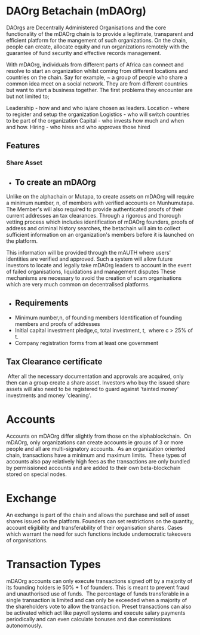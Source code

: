 # DAOrg Betachain (mDAOrg)

DAOrgs are Decentrally Administered Organisations and the core functionality of the mDAOrg chain is to provide a legitimate, transparent and efficient platform for the mangement of such organizations. On the chain, people can create, allocate equity and run organizations remotely with the guarantee of fund security and effective records management.  

With mDAOrg, individuals from different parts of Africa can connect and resolve to start an organization whilst coming from different locations and countries on the chain. Say for example,
~ a group of people who share a common idea meet on a social network. They are from different countries but want to start a business together. The first problems they encounter are but not limited to;

Leadership - how and and who is/are chosen as leaders.
Location - where to register and setup the organization 
Logistics - who will switch countries to be part of the organization 
Capital - who invests how much and when and how.
Hiring - who hires and who approves those hired

## Features
### Share Asset  

- ## To create an mDAOrg
Unlike on the alphachain or Mutapa, to create assets on mDAOrg will require a minimum number, n, of members with verified accounts on Munhumutapa. The Member's will also required to provide authenticated proofs of their current addresses an tax clearances. Through a rigorous and thorough vetting process which includes identification of mDAOrg founders, proofs of address and criminal history searches, the betachain will aim to collect sufficient information on an organization's members before it is launched on the platform.

This information will be provided through the mAUTH where users' identities are verified and approved. Such a system will allow future investors to locate and legally take mDAOrg leaders to account in the event of failed organisations, liquidations and management disputes
These mechanisms are necessary to avoid the creation of scam organisations which are very much common on decentralised platforms.

- ## Requirements 
- Minimum number,n, of founding members
Identification of founding members and proofs of addresses
- Initial capital investment pledge,c, total investment, t,
 where c > 25% of t.
- Company registration forms from at least one government 

## Tax Clearance certificate
 After all the necessary documentation and approvals are acquired, only then can a group create a share asset. Investors who buy the issued share assets will also need to be registered to guard against 'tainted money' investments and money 'cleaning'.

# Accounts 
Accounts on mDAOrg differ slightly from those on the alphablockchain. 
On mDAOrg, only organizations can create accounts ie groups of 3 or more people and all are multi-signatory accounts. 
As an organization oriented chain, transactions have a minimum and maximum limits. 
These types of accounts also pay relatively high fees as the transactions are only bundled by permissioned accounts and are added to their own beta-blockchain stored on special nodes. 

# Exchange
An exchange is part of the chain and allows the purchase and sell of asset shares issued on the platform. Founders can set restrictions on the quantity, account eligibility and transferability of their organisation shares. Cases which warrant the need for such functions include undemocratic takeovers of organisations.‎

# Transaction Types
mDAOrg accounts can only execute transactions signed off by a majority of its founding holders ie 50% + 1 of founders. This is meant to prevent fraud and unauthorised use of funds. 
The percentage of funds transferable in a single transaction is limited and can only be exceeded when a majority of the shareholders vote to allow the transaction. Preset transactions can also be activated which act like payroll systems and execute salary payments periodically and can even calculate bonuses and due commissions autonomously.‎